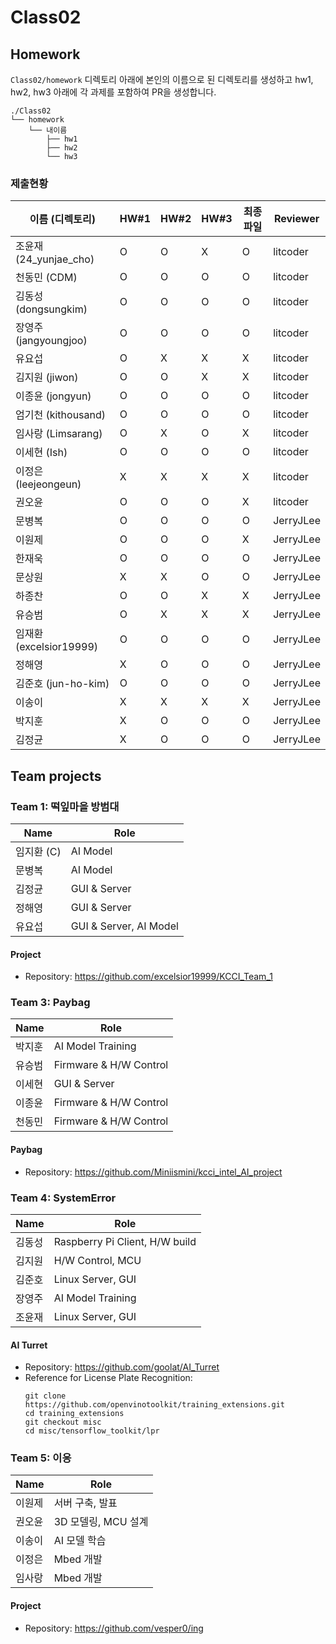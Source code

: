 # Class02


## Homework
`Class02/homework` 디렉토리 아래에 본인의 이름으로 된 디렉토리를 생성하고 hw1, hw2, hw3 아래에 각 과제를 포함하여 PR을 생성합니다.

```
./Class02
└── homework
    └── 내이름
        ├── hw1
        ├── hw2
        └── hw3
```

### 제출현황
| 이름 (디렉토리)           | HW#1 | HW#2 | HW#3 | 최종 파일 | Reviewer |
|------------------------|------|------|------|----------|----------|
| 조윤재 (24_yunjae_cho)  | O | O | X | O | litcoder |
| 천동민 (CDM)            | O | O | O | O | litcoder |
| 김동성 (dongsungkim)    | O | O | O | O | litcoder |
| 장영주 (jangyoungjoo)   | O | O | O | O | litcoder |
| 유요섭                  | O | X | X | X | litcoder |
| 김지원 (jiwon)          | O | O | X | X | litcoder |
| 이종윤 (jongyun)        | O | O | O | O | litcoder |
| 엄기천 (kithousand)     | O | O | O | O | litcoder |
| 임사랑 (Limsarang)      | O | X | O | X | litcoder |
| 이세현 (Ish)            | O | O | O | O | litcoder |
| 이정은 (leejeongeun)    | X | X | X | X | litcoder |
| 권오윤                  | O | O | O | X | litcoder |
| 문병복                  | O | O | O | O | JerryJLee |
| 이원제                  | O | O | O | X | JerryJLee |
| 한재욱                  | O | O | O | O | JerryJLee |
| 문상원                  | X | X | O | O | JerryJLee |
| 하종찬                  | O | O | X | X | JerryJLee |
| 유승범                  | O | X | X | X | JerryJLee |
| 임재환 (excelsior19999) | O | O | O | O | JerryJLee |
| 정해영                  | X | O | O | O | JerryJLee |
| 김준호 (jun-ho-kim)     | O | O | O | O | JerryJLee |
| 이송이                  | X | X | X | X | JerryJLee |
| 박지훈                  | X | O | O | O | JerryJLee |
| 김정균                  | X | O | O | O | JerryJLee |


## Team projects

### Team 1: 떡잎마을 방범대
| Name | Role |
|----|----|
| 임지환 (C) | AI Model |
| 문병복 | AI Model |
| 김정균 | GUI & Server |
| 정해영 | GUI & Server |
| 유요섭 | GUI & Server, AI Model |

#### Project
 * Repository: https://github.com/excelsior19999/KCCI_Team_1


### Team 3: Paybag

| Name   | Role                           |
| ------ | ------------------------------ |
| 박지훈 | AI Model Training |
| 유승범 | Firmware & H/W Control |
| 이세현 | GUI & Server |
| 이종윤 | Firmware & H/W Control |
| 천동민 | Firmware & H/W Control |

#### Paybag
 * Repository: https://github.com/Miniismini/kcci_intel_AI_project

### Team 4: SystemError
| Name   | Role                           |
| ------ | ------------------------------ |
| 김동성 | Raspberry Pi Client, H/W build |
| 김지원 | H/W Control, MCU               |
| 김준호 | Linux Server, GUI              |
| 장영주 | AI Model Training              |
| 조윤재 | Linux Server, GUI              |

#### AI Turret
  * Repository: https://github.com/goolat/AI_Turret
  * Reference for License Plate Recognition:
    ```
    git clone https://github.com/openvinotoolkit/training_extensions.git
    cd training_extensions
    git checkout misc
    cd misc/tensorflow_toolkit/lpr
    ```


### Team 5: 이응
|Name|Role|
|-|-|
|이원제|서버 구축, 발표|
|권오윤|3D 모델링, MCU 설계|
|이송이|AI 모델 학습|
|이정은|Mbed 개발|
|임사랑|Mbed 개발|

#### Project
  * Repository: https://github.com/vesper0/ing

